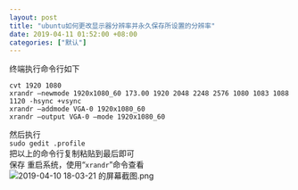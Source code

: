 ```yaml
---
layout: post
title: "ubuntu如何更改显示器分辨率并永久保存所设置的分辨率"
date: 2019-04-11 01:52:00 +08:00
categories: ["默认"]
---
```


终端执行命令行如下

```
cvt 1920 1080
xrandr –newmode 1920x1080_60 173.00 1920 2048 2248 2576 1080 1083 1088 1120 -hsync +vsync
xrandr –addmode VGA-0 1920x1080_60
xrandr –output VGA-0 –mode 1920x1080_60
```

然后执行  
`sudo gedit .profile`  
把以上的命令行复制粘贴到最后即可  
保存 重启系统，使用“`xrandr`”命令查看  
![2019-04-10 18-03-21 的屏幕截图.png](https://xy07-1251893119.costj.myqcloud.com/2019/04/10/465359891.png "2019-04-10 18-03-21 的屏幕截图.png")